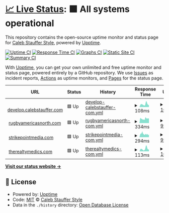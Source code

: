 # [📈 Live Status](https://cssllc.github.io/uptime-monitor): <!--live status--> **🟩 All systems operational**

This repository contains the open-source uptime monitor and status page for [Caleb Stauffer Style](https://develop.calebstauffer.com), powered by [Upptime](https://github.com/upptime/upptime).

[![Uptime CI](https://github.com/cssllc/uptime-monitor/workflows/Uptime%20CI/badge.svg)](https://github.com/cssllc/uptime-monitor/actions?query=workflow%3A%22Uptime+CI%22)
[![Response Time CI](https://github.com/cssllc/uptime-monitor/workflows/Response%20Time%20CI/badge.svg)](https://github.com/cssllc/uptime-monitor/actions?query=workflow%3A%22Response+Time+CI%22)
[![Graphs CI](https://github.com/cssllc/uptime-monitor/workflows/Graphs%20CI/badge.svg)](https://github.com/cssllc/uptime-monitor/actions?query=workflow%3A%22Graphs+CI%22)
[![Static Site CI](https://github.com/cssllc/uptime-monitor/workflows/Static%20Site%20CI/badge.svg)](https://github.com/cssllc/uptime-monitor/actions?query=workflow%3A%22Static+Site+CI%22)
[![Summary CI](https://github.com/cssllc/uptime-monitor/workflows/Summary%20CI/badge.svg)](https://github.com/cssllc/uptime-monitor/actions?query=workflow%3A%22Summary+CI%22)

With [Upptime](https://upptime.js.org), you can get your own unlimited and free uptime monitor and status page, powered entirely by a GitHub repository. We use [Issues](https://github.com/cssllc/uptime-monitor/issues) as incident reports, [Actions](https://github.com/cssllc/uptime-monitor/actions) as uptime monitors, and [Pages](https://cssllc.github.io/uptime-monitor) for the status page.

<!--start: status pages-->
<!-- This summary is generated by Upptime (https://github.com/upptime/upptime) -->
<!-- Do not edit this manually, your changes will be overwritten -->
<!-- prettier-ignore -->
| URL | Status | History | Response Time | Uptime |
| --- | ------ | ------- | ------------- | ------ |
| <img alt="" src="https://favicons.githubusercontent.com/develop.calebstauffer.com" height="13"> [develop.calebstauffer.com](https://develop.calebstauffer.com) | 🟩 Up | [develop-calebstauffer-com.yml](https://github.com/cssllc/uptime-monitor/commits/HEAD/history/develop-calebstauffer-com.yml) | <details><summary><img alt="Response time graph" src="./graphs/develop-calebstauffer-com/response-time-week.png" height="20"> 108ms</summary><br><a href="https://monitor.calebstauffer.com/history/develop-calebstauffer-com"><img alt="Response time 160" src="https://img.shields.io/endpoint?url=https%3A%2F%2Fraw.githubusercontent.com%2Fcssllc%2Fuptime-monitor%2FHEAD%2Fapi%2Fdevelop-calebstauffer-com%2Fresponse-time.json"></a><br><a href="https://monitor.calebstauffer.com/history/develop-calebstauffer-com"><img alt="24-hour response time 70" src="https://img.shields.io/endpoint?url=https%3A%2F%2Fraw.githubusercontent.com%2Fcssllc%2Fuptime-monitor%2FHEAD%2Fapi%2Fdevelop-calebstauffer-com%2Fresponse-time-day.json"></a><br><a href="https://monitor.calebstauffer.com/history/develop-calebstauffer-com"><img alt="7-day response time 108" src="https://img.shields.io/endpoint?url=https%3A%2F%2Fraw.githubusercontent.com%2Fcssllc%2Fuptime-monitor%2FHEAD%2Fapi%2Fdevelop-calebstauffer-com%2Fresponse-time-week.json"></a><br><a href="https://monitor.calebstauffer.com/history/develop-calebstauffer-com"><img alt="30-day response time 159" src="https://img.shields.io/endpoint?url=https%3A%2F%2Fraw.githubusercontent.com%2Fcssllc%2Fuptime-monitor%2FHEAD%2Fapi%2Fdevelop-calebstauffer-com%2Fresponse-time-month.json"></a><br><a href="https://monitor.calebstauffer.com/history/develop-calebstauffer-com"><img alt="1-year response time 160" src="https://img.shields.io/endpoint?url=https%3A%2F%2Fraw.githubusercontent.com%2Fcssllc%2Fuptime-monitor%2FHEAD%2Fapi%2Fdevelop-calebstauffer-com%2Fresponse-time-year.json"></a></details> | <details><summary><a href="https://monitor.calebstauffer.com/history/develop-calebstauffer-com">100.00%</a></summary><a href="https://monitor.calebstauffer.com/history/develop-calebstauffer-com"><img alt="All-time uptime 99.99%" src="https://img.shields.io/endpoint?url=https%3A%2F%2Fraw.githubusercontent.com%2Fcssllc%2Fuptime-monitor%2FHEAD%2Fapi%2Fdevelop-calebstauffer-com%2Fuptime.json"></a><br><a href="https://monitor.calebstauffer.com/history/develop-calebstauffer-com"><img alt="24-hour uptime 100.00%" src="https://img.shields.io/endpoint?url=https%3A%2F%2Fraw.githubusercontent.com%2Fcssllc%2Fuptime-monitor%2FHEAD%2Fapi%2Fdevelop-calebstauffer-com%2Fuptime-day.json"></a><br><a href="https://monitor.calebstauffer.com/history/develop-calebstauffer-com"><img alt="7-day uptime 100.00%" src="https://img.shields.io/endpoint?url=https%3A%2F%2Fraw.githubusercontent.com%2Fcssllc%2Fuptime-monitor%2FHEAD%2Fapi%2Fdevelop-calebstauffer-com%2Fuptime-week.json"></a><br><a href="https://monitor.calebstauffer.com/history/develop-calebstauffer-com"><img alt="30-day uptime 100.00%" src="https://img.shields.io/endpoint?url=https%3A%2F%2Fraw.githubusercontent.com%2Fcssllc%2Fuptime-monitor%2FHEAD%2Fapi%2Fdevelop-calebstauffer-com%2Fuptime-month.json"></a><br><a href="https://monitor.calebstauffer.com/history/develop-calebstauffer-com"><img alt="1-year uptime 99.99%" src="https://img.shields.io/endpoint?url=https%3A%2F%2Fraw.githubusercontent.com%2Fcssllc%2Fuptime-monitor%2FHEAD%2Fapi%2Fdevelop-calebstauffer-com%2Fuptime-year.json"></a></details>
| <img alt="" src="https://favicons.githubusercontent.com/rugbyamericasnorth.com" height="13"> [rugbyamericasnorth.com](https://rugbyamericasnorth.com) | 🟩 Up | [rugbyamericasnorth-com.yml](https://github.com/cssllc/uptime-monitor/commits/HEAD/history/rugbyamericasnorth-com.yml) | <details><summary><img alt="Response time graph" src="./graphs/rugbyamericasnorth-com/response-time-week.png" height="20"> 334ms</summary><br><a href="https://monitor.calebstauffer.com/history/rugbyamericasnorth-com"><img alt="Response time 341" src="https://img.shields.io/endpoint?url=https%3A%2F%2Fraw.githubusercontent.com%2Fcssllc%2Fuptime-monitor%2FHEAD%2Fapi%2Frugbyamericasnorth-com%2Fresponse-time.json"></a><br><a href="https://monitor.calebstauffer.com/history/rugbyamericasnorth-com"><img alt="24-hour response time 330" src="https://img.shields.io/endpoint?url=https%3A%2F%2Fraw.githubusercontent.com%2Fcssllc%2Fuptime-monitor%2FHEAD%2Fapi%2Frugbyamericasnorth-com%2Fresponse-time-day.json"></a><br><a href="https://monitor.calebstauffer.com/history/rugbyamericasnorth-com"><img alt="7-day response time 334" src="https://img.shields.io/endpoint?url=https%3A%2F%2Fraw.githubusercontent.com%2Fcssllc%2Fuptime-monitor%2FHEAD%2Fapi%2Frugbyamericasnorth-com%2Fresponse-time-week.json"></a><br><a href="https://monitor.calebstauffer.com/history/rugbyamericasnorth-com"><img alt="30-day response time 329" src="https://img.shields.io/endpoint?url=https%3A%2F%2Fraw.githubusercontent.com%2Fcssllc%2Fuptime-monitor%2FHEAD%2Fapi%2Frugbyamericasnorth-com%2Fresponse-time-month.json"></a><br><a href="https://monitor.calebstauffer.com/history/rugbyamericasnorth-com"><img alt="1-year response time 341" src="https://img.shields.io/endpoint?url=https%3A%2F%2Fraw.githubusercontent.com%2Fcssllc%2Fuptime-monitor%2FHEAD%2Fapi%2Frugbyamericasnorth-com%2Fresponse-time-year.json"></a></details> | <details><summary><a href="https://monitor.calebstauffer.com/history/rugbyamericasnorth-com">99.73%</a></summary><a href="https://monitor.calebstauffer.com/history/rugbyamericasnorth-com"><img alt="All-time uptime 99.86%" src="https://img.shields.io/endpoint?url=https%3A%2F%2Fraw.githubusercontent.com%2Fcssllc%2Fuptime-monitor%2FHEAD%2Fapi%2Frugbyamericasnorth-com%2Fuptime.json"></a><br><a href="https://monitor.calebstauffer.com/history/rugbyamericasnorth-com"><img alt="24-hour uptime 99.07%" src="https://img.shields.io/endpoint?url=https%3A%2F%2Fraw.githubusercontent.com%2Fcssllc%2Fuptime-monitor%2FHEAD%2Fapi%2Frugbyamericasnorth-com%2Fuptime-day.json"></a><br><a href="https://monitor.calebstauffer.com/history/rugbyamericasnorth-com"><img alt="7-day uptime 99.73%" src="https://img.shields.io/endpoint?url=https%3A%2F%2Fraw.githubusercontent.com%2Fcssllc%2Fuptime-monitor%2FHEAD%2Fapi%2Frugbyamericasnorth-com%2Fuptime-week.json"></a><br><a href="https://monitor.calebstauffer.com/history/rugbyamericasnorth-com"><img alt="30-day uptime 99.82%" src="https://img.shields.io/endpoint?url=https%3A%2F%2Fraw.githubusercontent.com%2Fcssllc%2Fuptime-monitor%2FHEAD%2Fapi%2Frugbyamericasnorth-com%2Fuptime-month.json"></a><br><a href="https://monitor.calebstauffer.com/history/rugbyamericasnorth-com"><img alt="1-year uptime 99.86%" src="https://img.shields.io/endpoint?url=https%3A%2F%2Fraw.githubusercontent.com%2Fcssllc%2Fuptime-monitor%2FHEAD%2Fapi%2Frugbyamericasnorth-com%2Fuptime-year.json"></a></details>
| <img alt="" src="https://favicons.githubusercontent.com/www.strikepointmedia.com" height="13"> [strikepointmedia.com](https://www.strikepointmedia.com) | 🟩 Up | [strikepointmedia-com.yml](https://github.com/cssllc/uptime-monitor/commits/HEAD/history/strikepointmedia-com.yml) | <details><summary><img alt="Response time graph" src="./graphs/strikepointmedia-com/response-time-week.png" height="20"> 294ms</summary><br><a href="https://monitor.calebstauffer.com/history/strikepointmedia-com"><img alt="Response time 317" src="https://img.shields.io/endpoint?url=https%3A%2F%2Fraw.githubusercontent.com%2Fcssllc%2Fuptime-monitor%2FHEAD%2Fapi%2Fstrikepointmedia-com%2Fresponse-time.json"></a><br><a href="https://monitor.calebstauffer.com/history/strikepointmedia-com"><img alt="24-hour response time 247" src="https://img.shields.io/endpoint?url=https%3A%2F%2Fraw.githubusercontent.com%2Fcssllc%2Fuptime-monitor%2FHEAD%2Fapi%2Fstrikepointmedia-com%2Fresponse-time-day.json"></a><br><a href="https://monitor.calebstauffer.com/history/strikepointmedia-com"><img alt="7-day response time 294" src="https://img.shields.io/endpoint?url=https%3A%2F%2Fraw.githubusercontent.com%2Fcssllc%2Fuptime-monitor%2FHEAD%2Fapi%2Fstrikepointmedia-com%2Fresponse-time-week.json"></a><br><a href="https://monitor.calebstauffer.com/history/strikepointmedia-com"><img alt="30-day response time 365" src="https://img.shields.io/endpoint?url=https%3A%2F%2Fraw.githubusercontent.com%2Fcssllc%2Fuptime-monitor%2FHEAD%2Fapi%2Fstrikepointmedia-com%2Fresponse-time-month.json"></a><br><a href="https://monitor.calebstauffer.com/history/strikepointmedia-com"><img alt="1-year response time 317" src="https://img.shields.io/endpoint?url=https%3A%2F%2Fraw.githubusercontent.com%2Fcssllc%2Fuptime-monitor%2FHEAD%2Fapi%2Fstrikepointmedia-com%2Fresponse-time-year.json"></a></details> | <details><summary><a href="https://monitor.calebstauffer.com/history/strikepointmedia-com">99.75%</a></summary><a href="https://monitor.calebstauffer.com/history/strikepointmedia-com"><img alt="All-time uptime 99.95%" src="https://img.shields.io/endpoint?url=https%3A%2F%2Fraw.githubusercontent.com%2Fcssllc%2Fuptime-monitor%2FHEAD%2Fapi%2Fstrikepointmedia-com%2Fuptime.json"></a><br><a href="https://monitor.calebstauffer.com/history/strikepointmedia-com"><img alt="24-hour uptime 100.00%" src="https://img.shields.io/endpoint?url=https%3A%2F%2Fraw.githubusercontent.com%2Fcssllc%2Fuptime-monitor%2FHEAD%2Fapi%2Fstrikepointmedia-com%2Fuptime-day.json"></a><br><a href="https://monitor.calebstauffer.com/history/strikepointmedia-com"><img alt="7-day uptime 99.75%" src="https://img.shields.io/endpoint?url=https%3A%2F%2Fraw.githubusercontent.com%2Fcssllc%2Fuptime-monitor%2FHEAD%2Fapi%2Fstrikepointmedia-com%2Fuptime-week.json"></a><br><a href="https://monitor.calebstauffer.com/history/strikepointmedia-com"><img alt="30-day uptime 99.87%" src="https://img.shields.io/endpoint?url=https%3A%2F%2Fraw.githubusercontent.com%2Fcssllc%2Fuptime-monitor%2FHEAD%2Fapi%2Fstrikepointmedia-com%2Fuptime-month.json"></a><br><a href="https://monitor.calebstauffer.com/history/strikepointmedia-com"><img alt="1-year uptime 99.95%" src="https://img.shields.io/endpoint?url=https%3A%2F%2Fraw.githubusercontent.com%2Fcssllc%2Fuptime-monitor%2FHEAD%2Fapi%2Fstrikepointmedia-com%2Fuptime-year.json"></a></details>
| <img alt="" src="https://favicons.githubusercontent.com/www.therealtymedics.com" height="13"> [therealtymedics.com](https://www.therealtymedics.com) | 🟩 Up | [therealtymedics-com.yml](https://github.com/cssllc/uptime-monitor/commits/HEAD/history/therealtymedics-com.yml) | <details><summary><img alt="Response time graph" src="./graphs/therealtymedics-com/response-time-week.png" height="20"> 113ms</summary><br><a href="https://monitor.calebstauffer.com/history/therealtymedics-com"><img alt="Response time 157" src="https://img.shields.io/endpoint?url=https%3A%2F%2Fraw.githubusercontent.com%2Fcssllc%2Fuptime-monitor%2FHEAD%2Fapi%2Ftherealtymedics-com%2Fresponse-time.json"></a><br><a href="https://monitor.calebstauffer.com/history/therealtymedics-com"><img alt="24-hour response time 76" src="https://img.shields.io/endpoint?url=https%3A%2F%2Fraw.githubusercontent.com%2Fcssllc%2Fuptime-monitor%2FHEAD%2Fapi%2Ftherealtymedics-com%2Fresponse-time-day.json"></a><br><a href="https://monitor.calebstauffer.com/history/therealtymedics-com"><img alt="7-day response time 113" src="https://img.shields.io/endpoint?url=https%3A%2F%2Fraw.githubusercontent.com%2Fcssllc%2Fuptime-monitor%2FHEAD%2Fapi%2Ftherealtymedics-com%2Fresponse-time-week.json"></a><br><a href="https://monitor.calebstauffer.com/history/therealtymedics-com"><img alt="30-day response time 199" src="https://img.shields.io/endpoint?url=https%3A%2F%2Fraw.githubusercontent.com%2Fcssllc%2Fuptime-monitor%2FHEAD%2Fapi%2Ftherealtymedics-com%2Fresponse-time-month.json"></a><br><a href="https://monitor.calebstauffer.com/history/therealtymedics-com"><img alt="1-year response time 157" src="https://img.shields.io/endpoint?url=https%3A%2F%2Fraw.githubusercontent.com%2Fcssllc%2Fuptime-monitor%2FHEAD%2Fapi%2Ftherealtymedics-com%2Fresponse-time-year.json"></a></details> | <details><summary><a href="https://monitor.calebstauffer.com/history/therealtymedics-com">100.00%</a></summary><a href="https://monitor.calebstauffer.com/history/therealtymedics-com"><img alt="All-time uptime 100.00%" src="https://img.shields.io/endpoint?url=https%3A%2F%2Fraw.githubusercontent.com%2Fcssllc%2Fuptime-monitor%2FHEAD%2Fapi%2Ftherealtymedics-com%2Fuptime.json"></a><br><a href="https://monitor.calebstauffer.com/history/therealtymedics-com"><img alt="24-hour uptime 100.00%" src="https://img.shields.io/endpoint?url=https%3A%2F%2Fraw.githubusercontent.com%2Fcssllc%2Fuptime-monitor%2FHEAD%2Fapi%2Ftherealtymedics-com%2Fuptime-day.json"></a><br><a href="https://monitor.calebstauffer.com/history/therealtymedics-com"><img alt="7-day uptime 100.00%" src="https://img.shields.io/endpoint?url=https%3A%2F%2Fraw.githubusercontent.com%2Fcssllc%2Fuptime-monitor%2FHEAD%2Fapi%2Ftherealtymedics-com%2Fuptime-week.json"></a><br><a href="https://monitor.calebstauffer.com/history/therealtymedics-com"><img alt="30-day uptime 100.00%" src="https://img.shields.io/endpoint?url=https%3A%2F%2Fraw.githubusercontent.com%2Fcssllc%2Fuptime-monitor%2FHEAD%2Fapi%2Ftherealtymedics-com%2Fuptime-month.json"></a><br><a href="https://monitor.calebstauffer.com/history/therealtymedics-com"><img alt="1-year uptime 100.00%" src="https://img.shields.io/endpoint?url=https%3A%2F%2Fraw.githubusercontent.com%2Fcssllc%2Fuptime-monitor%2FHEAD%2Fapi%2Ftherealtymedics-com%2Fuptime-year.json"></a></details>

<!--end: status pages-->

[**Visit our status website →**](https://cssllc.github.io/uptime-monitor)

## 📄 License

- Powered by: [Upptime](https://github.com/upptime/upptime)
- Code: [MIT](./LICENSE) © [Caleb Stauffer Style](https://develop.calebstauffer.com)
- Data in the `./history` directory: [Open Database License](https://opendatacommons.org/licenses/odbl/1-0/)
